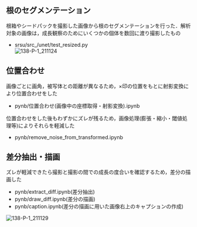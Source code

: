 ## 根のセグメンテーション

根箱やシードパックを撮影した画像から根のセグメンテーションを行った．解析対象の画像は，成長観察のためにいくつかの個体を数回に渡り撮影したもの 

* srsu/src_/unet/test_resized.py  
  ![138-P-1_211124](https://user-images.githubusercontent.com/51512765/156523396-3497deec-07c6-449a-b543-686be297dc40.png)



## 位置合わせ

画像ごとに画角，被写体との距離が異なるため，×印の位置をもとに射影変換により位置合わせをした

* pynb/位置合わせ(画像中の座標取得・射影変換).ipynb

位置合わせをした後もわずかにズレが残るため，画像処理(膨張・縮小・閾値処理等)によりそれらを軽減した

* pynb/remove_noise_from_transformed.ipynb

## 差分抽出・描画

ズレが軽減できたら撮影と撮影の間での成長の度合いを確認するため，差分の描画した

* pynb/extract_diff.ipynb(差分抽出)
* pynb/draw_diff.ipynb(差分の描画)
* pynb/caption.ipynb(差分の描画に用いた画像右上のキャプションの作成)

![138-P-1_211129](https://user-images.githubusercontent.com/51512765/156688297-9decb6a6-71da-4781-8c18-63b5bcc51ede.png)